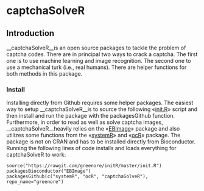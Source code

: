 captchaSolveR
=============

## Introduction

__captchaSolveR__is an open source packages to tackle the problem of captcha codes. There are in principal two ways to crack a captcha. The first one is to use machine learning and image recognition. The second one to use a mechanical turk (i.e., real humans). There are helper functions for both methods in this package.

### Install 

Installing directly from Github requires some helper packages. The easiest way to setup __captchaSolveR__is to source the following «[init.R][1]» script and then install and run the package with the packagesGithub function. Furthermore, in order to read as well as solve captcha images, __captchaSolveR__heavily relies on the «[EBImage][2]» package and also utilizes some functions from the «[systemR][3]» and «[ocR][4]» package. The package is not on CRAN and has to be installed directly from Bioconductor. Running the following lines of code installs and loads everything for captchaSolveR to work:

```
source("https://rawgit.com/greenore/initR/master/init.R")
packagesBioconductor("EBImage")
packagesGithub(c("systemR", "ocR", "captchaSolveR"), repo_name="greenore")
```

[1]: https://github.com/greenore/initR/blob/master/init.R
[2]: http://www.bioconductor.org/packages/release/bioc/html/EBImage.html
[3]: https://github.com/greenore/systemR
[4]: https://github.com/greenore/ocR

